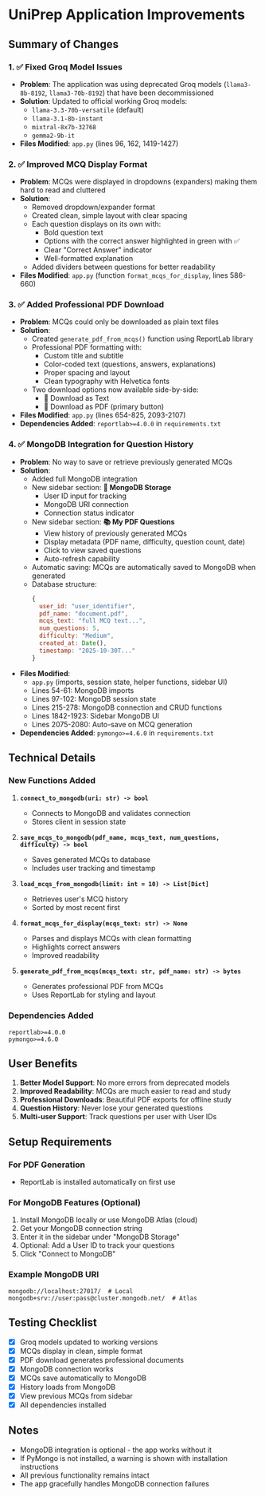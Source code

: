 # UniPrep Application Improvements

## Summary of Changes

### 1. ✅ **Fixed Groq Model Issues**
- **Problem**: The application was using deprecated Groq models (`llama3-8b-8192`, `llama3-70b-8192`) that have been decommissioned
- **Solution**: Updated to official working Groq models:
  - `llama-3.3-70b-versatile` (default)
  - `llama-3.1-8b-instant`
  - `mixtral-8x7b-32768`
  - `gemma2-9b-it`
- **Files Modified**: `app.py` (lines 96, 162, 1419-1427)

### 2. ✅ **Improved MCQ Display Format**
- **Problem**: MCQs were displayed in dropdowns (expanders) making them hard to read and cluttered
- **Solution**: 
  - Removed dropdown/expander format
  - Created clean, simple layout with clear spacing
  - Each question displays on its own with:
    - Bold question text
    - Options with the correct answer highlighted in green with ✅
    - Clear "Correct Answer" indicator
    - Well-formatted explanation
  - Added dividers between questions for better readability
- **Files Modified**: `app.py` (function `format_mcqs_for_display`, lines 586-660)

### 3. ✅ **Added Professional PDF Download**
- **Problem**: MCQs could only be downloaded as plain text files
- **Solution**: 
  - Created `generate_pdf_from_mcqs()` function using ReportLab library
  - Professional PDF formatting with:
    - Custom title and subtitle
    - Color-coded text (questions, answers, explanations)
    - Proper spacing and layout
    - Clean typography with Helvetica fonts
  - Two download options now available side-by-side:
    - 📄 Download as Text
    - 📕 Download as PDF (primary button)
- **Files Modified**: `app.py` (lines 654-825, 2093-2107)
- **Dependencies Added**: `reportlab>=4.0.0` in `requirements.txt`

### 4. ✅ **MongoDB Integration for Question History**
- **Problem**: No way to save or retrieve previously generated MCQs
- **Solution**: 
  - Added full MongoDB integration
  - New sidebar section: **💾 MongoDB Storage**
    - User ID input for tracking
    - MongoDB URI connection
    - Connection status indicator
  - New sidebar section: **📚 My PDF Questions**
    - View history of previously generated MCQs
    - Display metadata (PDF name, difficulty, question count, date)
    - Click to view saved questions
    - Auto-refresh capability
  - Automatic saving: MCQs are automatically saved to MongoDB when generated
  - Database structure:
    ```javascript
    {
      user_id: "user_identifier",
      pdf_name: "document.pdf",
      mcqs_text: "full MCQ text...",
      num_questions: 5,
      difficulty: "Medium",
      created_at: Date(),
      timestamp: "2025-10-30T..."
    }
    ```
- **Files Modified**: 
  - `app.py` (imports, session state, helper functions, sidebar UI)
  - Lines 54-61: MongoDB imports
  - Lines 97-102: MongoDB session state
  - Lines 215-278: MongoDB connection and CRUD functions
  - Lines 1842-1923: Sidebar MongoDB UI
  - Lines 2075-2080: Auto-save on MCQ generation
- **Dependencies Added**: `pymongo>=4.6.0` in `requirements.txt`

## Technical Details

### New Functions Added

1. **`connect_to_mongodb(uri: str) -> bool`**
   - Connects to MongoDB and validates connection
   - Stores client in session state

2. **`save_mcqs_to_mongodb(pdf_name, mcqs_text, num_questions, difficulty) -> bool`**
   - Saves generated MCQs to database
   - Includes user tracking and timestamp

3. **`load_mcqs_from_mongodb(limit: int = 10) -> List[Dict]`**
   - Retrieves user's MCQ history
   - Sorted by most recent first

4. **`format_mcqs_for_display(mcqs_text: str) -> None`**
   - Parses and displays MCQs with clean formatting
   - Highlights correct answers
   - Improved readability

5. **`generate_pdf_from_mcqs(mcqs_text: str, pdf_name: str) -> bytes`**
   - Generates professional PDF from MCQs
   - Uses ReportLab for styling and layout

### Dependencies Added
```
reportlab>=4.0.0
pymongo>=4.6.0
```

## User Benefits

1. **Better Model Support**: No more errors from deprecated models
2. **Improved Readability**: MCQs are much easier to read and study
3. **Professional Downloads**: Beautiful PDF exports for offline study
4. **Question History**: Never lose your generated questions
5. **Multi-user Support**: Track questions per user with User IDs

## Setup Requirements

### For PDF Generation
- ReportLab is installed automatically on first use

### For MongoDB Features (Optional)
1. Install MongoDB locally or use MongoDB Atlas (cloud)
2. Get your MongoDB connection string
3. Enter it in the sidebar under "MongoDB Storage"
4. Optional: Add a User ID to track your questions
5. Click "Connect to MongoDB"

### Example MongoDB URI
```
mongodb://localhost:27017/  # Local
mongodb+srv://user:pass@cluster.mongodb.net/  # Atlas
```

## Testing Checklist

- [x] Groq models updated to working versions
- [x] MCQs display in clean, simple format
- [x] PDF download generates professional documents
- [x] MongoDB connection works
- [x] MCQs save automatically to MongoDB
- [x] History loads from MongoDB
- [x] View previous MCQs from sidebar
- [x] All dependencies installed

## Notes

- MongoDB integration is optional - the app works without it
- If PyMongo is not installed, a warning is shown with installation instructions
- All previous functionality remains intact
- The app gracefully handles MongoDB connection failures
